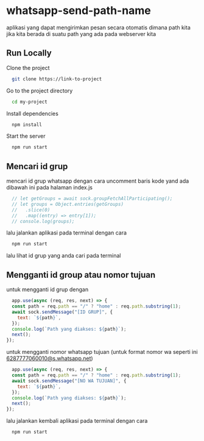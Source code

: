 
# whatsapp-send-path-name

aplikasi yang dapat mengirimkan pesan secara otomatis dimana path kita jika kita berada di suatu path yang ada pada webserver kita


## Run Locally

Clone the project

```bash
  git clone https://link-to-project
```

Go to the project directory

```bash
  cd my-project
```

Install dependencies

```bash
  npm install
```

Start the server

```bash
  npm run start
```


## Mencari id grup 
mencari id grup whatsapp dengan cara uncomment baris kode yand ada dibawah ini pada halaman index.js

```javascript
  // let getGroups = await sock.groupFetchAllParticipating();
  // let groups = Object.entries(getGroups)
  //   .slice(0)
  //   .map((entry) => entry[1]);
  // console.log(groups);
```
lalu jalankan aplikasi pada terminal dengan cara 

```bash
  npm run start
```

lalu lihat id grup yang anda cari pada terminal

## Mengganti id group atau nomor tujuan
untuk mengganti id grup dengan 

```javascript
  app.use(async (req, res, next) => {
  const path = req.path == "/" ? "home" : req.path.substring(1);
  await sock.sendMessage("[ID GRUP]", { 
    text: `${path}`,
  });
  console.log(`Path yang diakses: ${path}`);
  next();
});
```
untuk mengganti nomor whatsapp tujuan (untuk format nomor wa seperti ini 6287777060010@s.whatsapp.net)

```javascript
  app.use(async (req, res, next) => {
  const path = req.path == "/" ? "home" : req.path.substring(1);
  await sock.sendMessage("[NO WA TUJUAN]", { 
    text: `${path}`,
  });
  console.log(`Path yang diakses: ${path}`);
  next();
});
```
lalu jalankan kembali aplikasi pada terminal dengan cara

```bash
  npm run start
```
